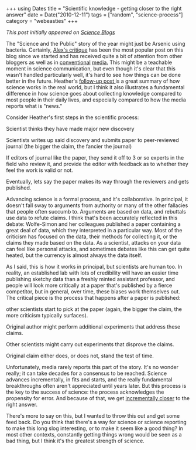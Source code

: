 +++
using Dates
title = "Scientific knowledge - getting closer to the right answer"
date = Date("2010-12-11")
tags = ["random", "science-process"]
category = "webeasties"
+++

_This post initially appeared on [Science Blogs](http://scienceblogs.com/webeasties)_

The "Science and the Public" story of the year might just be Arsenic using bacteria. Certainly, [Alex's critique](http://scienceblogs.com/webeasties/2010/12/guest_post_arsenate-based_dna.php) has been the most popular post on this blog since we started and has received quite a bit of attention from other bloggers as well as in [conventional](http://www.slate.com/id/2276919/) [media.](http://www.newsweek.com/2010/12/08/claims-of-a-new-life-form-get-whacked.html) 
This might be a teachable moment in science communication, but even though it's clear that this wasn't handled particularly well, it's hard to see how things can be done better in the future. Heather's [follow-up post ](http://scienceblogs.com/webeasties/2010/12/if_you_read_alex_bradleys.php)is a great summary of how science works in the real world, but I think it also illustrates a fundamental difference in how science goes about collecting knowledge compared to most people in their daily lives, and especially compared to how the media reports what is "news."

Consider Heather's first steps in the scientific process:

Scientist thinks they have made major new discovery

Scientists writes up said discovery and submits paper to peer-reviewed journal (the bigger the claim, the fancier the journal)

If editors of journal like the paper, they send it off to 3 or so experts in the field who review it, and provide the editor with feedback as to whether they feel the work is valid or not.

Eventually, lets say the paper makes its way through the reviewers and gets published.

Advancing science is a formal process, and it's collaborative. In principal, it doesn't fall sway to arguments from authority or many of the other fallacies that people often succumb to. Arguments are based on data, and rebuttals use data to refute claims. I think that's been accurately reflected in this debate: Wolfe-Simon and her colleagues published a paper containing a great deal of data, which they interpreted in a particular way. Most of the criticism has focused on the data, their methods for collecting it, or the claims they made based on the data. As a scientist, attacks on your data can feel like personal attacks, and sometimes debates like this can get quite heated, but the currency is almost always the data itself.

As I said, this is how it works in principal, but scientists are human too. In reality, an established lab with lots of credibility will have an easier time publishing sketchy data than a freshly minted assistant professor, and people will look more critically at a paper that's published by a fierce competitor, but in general, over time, these biases work themselves out. The critical piece is the process that happens after a paper is published:

other scientists start to pick at the paper (again, the bigger the claim, the more criticism typically surfaces).

Original author might perform additional experiments that address these claims.

Other scientists might carry out experiments that disprove the claims.

Original claim either does, or does not, stand the test of time.

Unfortunately, media rarely reports this part of the story. It's no wonder really; it can take decades for a consensus to be reached. Science advances incrementally, in fits and starts, and the really fundamental breakthroughs often aren't appreciated until years later. But this process is the key to the success of science: the process acknowledges the propensity for error. And because of that, we get [incrementally closer](http://chem.tufts.edu/answersinscience/relativityofwrong.htm) to the right answer.

There's more to say on this, but I wanted to throw this out and get some feed back. Do you think that there's a way for science or science reporting to make this long slog interesting, or to make it seem like a good thing? In most other contexts, constantly getting things wrong would be seen as a bad thing, but I think it's the greatest strength of science.

      
  
